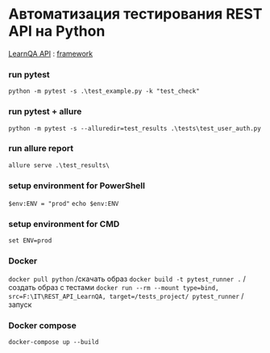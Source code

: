 # Автоматизация тестирования REST API на Python

[LearnQA API](https://playground.learnqa.ru/api/map) : [framework](https://github.com/MikeTaran/REST_API_LearnQA)

### run pytest
`python -m pytest -s .\test_example.py -k "test_check"`
### run pytest + allure
`python -m pytest -s --alluredir=test_results .\tests\test_user_auth.py`
### run allure report
`allure serve .\test_results\`
### setup environment for PowerShell
`$env:ENV = "prod"`
`echo $env:ENV`
### setup environment for CMD
`set ENV=prod`

### Docker
`docker pull python` /скачать образ
`docker build -t pytest_runner .`  / coздать образ с тестами
`docker run --rm --mount type=bind, src=F:\IT\REST_API_LearnQA, target=/tests_project/ pytest_runner` / запуск

### Docker compose
`docker-compose up --build`








